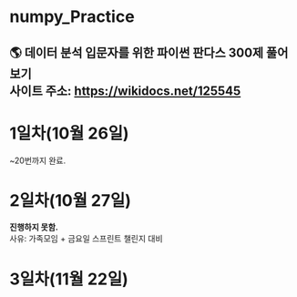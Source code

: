 # numpy_Practice
🌎 데이터 분석 입문자를 위한 파이썬 판다스 300제 풀어보기<br>
사이트 주소: https://wikidocs.net/125545
---
# 1일차(10월 26일)
~20번까지 완료.

# 2일차(10월 27일)
**진행하지 못함.**<br>
사유: 가족모임 + 금요일 스프린트 챌린지 대비

# 3일차(11월 22일)
